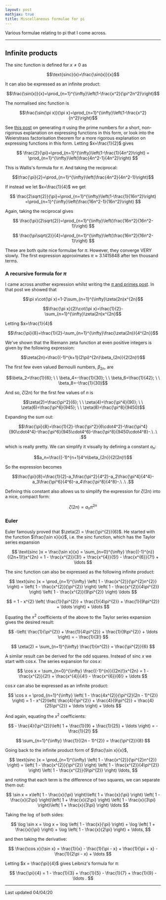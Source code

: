 ```yaml
---
layout: post
mathjax: true
title: Miscellaneous formulae for pi
---
```


Various formulae relating to pi that I come across.

---
  
  
## Infinite products

The $\text{sinc}$ function is defined for $x\neq0$ as

  $$\text{sinc}(x)=\frac{\sin(x)}{x}$$

It can also be expressed as an infinite product:

  $$\frac{\sin(x)}{x}=\prod_{n=1}^{\infty}\left(1-\frac{x^2}{\pi^2n^2}\right)$$

The normalised $\text{sinc}$ function is

  $$\frac{\sin(\pi x)}{\pi x}=\prod_{n=1}^{\infty}\left(1-\frac{x^2}{n^2}\right)$$

See <a href="https://aymenhafeez.github.io/pi-prime-numbers/">this post</a> on generating $\pi$ using the prime numbers for a short, non-rigorous explanation on expressing functions in this form, or look into the Weierstrass factorisation theorem for a more rigorous explanation on expressing functions in this form. Letting $x=\frac{1}{2}$ gives

  $$ \frac{2}{\pi}=\prod_{n=1}^{\infty}\left(1-\frac{1}{4n^2}\right) =
  \prod_{n=1}^{\infty}\left(\frac{4n^2-1}{4n^2}\right) $$

This is Wallis's formula for $\pi$. And taking the reciprocal:

  $$\frac{\pi}{2}=\prod_{n=1}^{\infty}\left(\frac{4n^2}{4n^2-1}\right)$$

If instead we let $x=\frac{1}{4}$ we get

  $$ \frac{2\sqrt{2}}{\pi}=\prod_{n=1}^{\infty}\left(1-\frac{1}{16n^2}\right)
  =\prod_{n=1}^{\infty}\left(\frac{16n^2-1}{16n^2}\right) $$

Again, taking the reciprocal gives

  $$ \frac{\pi}{2\sqrt{2}}=\prod_{n=1}^{\infty}\left(\frac{16n^2}{16n^2-1}\right) $$

  $$ \frac{\pi\sqrt{2}}{4}=\prod_{n=1}^{\infty}\left(\frac{16n^2}{16n^2-1}\right) $$


These are both quite nice formulae for $\pi$. However, they converge VERY slowly. The first expression approximates $\pi\approx3.1415848$ after ten thousand terms.

### A recursive formula for $\pi$

I came across another expression whilst writing the <a href="https://aymenhafeez.github.io/pi-prime-numbers/">$\pi$ and primes post</a>. In that post we showed that

  $$\pi x\cot(\pi x)=1-2\sum_{n=1}^{\infty}\zeta(2n)x^{2n}$$

  $$\frac{\pi x}{2}\cot(\pi x)=\frac{1}{2}-\sum_{n=1}^{\infty}\zeta(2n)x^{2n}$$

Letting $x=\frac{1}{4}$

  $$\frac{\pi}{8}=\frac{1}{2}-\sum_{n=1}^{\infty}\frac{\zeta(2n)}{4^{2n}}$$

We've shown that the Riemann zeta function at even positive integers is given by the following expression:

  $$\zeta(2n)=\frac{(-1)^{k+1}(2\pi)^{2n}\beta_{2n}}{2(2n)!}$$

The first few even valued Bernoulli numbers, $\beta_{2n}$, are

  $$\beta_2=\frac{1}{6}; \ \ \beta_4=-\frac{1}{30}; \ \ \beta_6=\frac{1}{42}; \ \ \beta_8=-\frac{1}{30}$$

And so, $\zeta(2n)$ for the first few values of $n$ is

  $$\zeta(2)=\frac{\pi^2}{6}; \ \ \zeta(4)=\frac{\pi^4}{90}; \ \ \zeta(6)=\frac{\pi^6}{945}; \ \ \zeta(8)=\frac{\pi^8}{9450}$$

Expanding the sum out:

  $$\frac{\pi}{8}=\frac{1}{2}-\frac{\pi^2}{6\cdot4^2}-\frac{\pi^4}{90\cdot4^4}-\frac{\pi^6}{945\cdot4^6}-\frac{\pi^8}{9450\cdot4^8}-.\ .\ .$$

which is really pretty. We can simplify it visually by defining a constant $a_n$:

  $$a_n=\frac{(-1)^{n+1}4^n\beta_{2n}}{2(2n)!}$$

So the expression becomes

  $$\frac{\pi}{8}=\frac{1}{2}-a_1\frac{\pi^2}{4^2}-a_2\frac{\pi^4}{4^4}-a_3\frac{\pi^6}{4^6}-a_4\frac{\pi^8}{4^8}-.\ .\ .$$

Defining this constant also allows us to simplify the expression for $\zeta(2n)$ into a nice, compact form:

  $$\zeta(2n)=a_n\pi^{2n}$$

### Euler

Euler famously proved that $\zeta(2) = \frac{\pi^{2}}{6}$. He started with the
function  $\frac{\sin x}{x}$, i.e. the $\text{sinc}$ function, which has the
Taylor series expansion

  $$ \text{sinc }x = \frac{\sin x}{x} = \sum_{n=0}^{\infty}
  \frac{(-1)^{n}}{(2n+1)!}x^{2n} = 1 - \frac{x^{2}}{3!} + \frac{x^{4}}{5!} -
  \frac{x^{6}}{7!} + \ldots $$

The $\text{sinc}$ function can also be expressed as the following infinite product:

$$ \text{sinc }x = \prod_{n=1}^{\infty} \left( 1 - \frac{x^{2}}{\pi^{2}n^{2}}
\right) = \left( 1 - \frac{x^{2}}{\pi^{2}} \right) \left( 1 -
\frac{x^{2}}{4\pi^{2}} \right) \left( 1 - \frac{x^{2}}{9\pi^{2}} \right) \ldots $$

$$ = 1 - x^{2} \left( \frac{1}{\pi^{2}} + \frac{1}{4\pi^{2}} +
\frac{1}{9\pi^{2}} + \ldots \right) + \ldots $$

Equating the $x^{2}$ coefficients of the above to the Taylor series expansion
gives the desired result:

$$ -\left( \frac{1}{\pi^{2}} + \frac{1}{4\pi^{2}} + \frac{1}{9\pi^{2}} + \ldots
\right) = - \frac{1}{3!} $$

$$ \zeta(2) = \sum_{n=1}^{\infty} \frac{1}{n^{2}} = \frac{\pi^{2}}{6} $$

A similar result can be derived for the odd squares. Instead of $\text{sinc } x$
we start with $\cos x$. The series expansion for $\cos x$:

$$ \cos x = \sum_{n=0}^{\infty}  \frac{(-1)^{n}}{(2n)!}x^{2n} = 1 -
\frac{x^{2}}{2!} + \frac{x^{4}}{4!} - \frac{x^{6}}{6!} + \ldots $$

$\cos x$ can also be expressed as an infinite product:

$$ \cos x = \prod_{n=1}^{\infty} \left( 1 - \frac{4x^{2}}{\pi^{2}(2n - 1)^{2}}
\right) = 1 - x^{2}\left( \frac{4}{\pi^{2}} + \frac{4}{9\pi^{2}} +
\frac{4}{25\pi^{2}} + \ldots \right) + \ldots $$

And again, equating the $x^{2}$ coefficients:

$$ - \frac{4}{\pi^{2}}\left( 1 + \frac{1}{9} + \frac{1}{25} + \ldots \right) = -
\frac{1}{2!} $$

$$ \sum_{n=1}^{\infty} \frac{1}{(2n - 1)^{2}} = \frac{\pi^{2}}{8} $$

Going back to the infinite product form of $\frac{\sin x}{x}$,

$$ \text{sinc }x = \prod_{n=1}^{\infty} \left( 1 - \frac{x^{2}}{\pi^{2}n^{2}}
\right) = \left( 1 - \frac{x^{2}}{\pi^{2}} \right) \left( 1 -
\frac{x^{2}}{4\pi^{2}} \right) \left( 1 - \frac{x^{2}}{9\pi^{2}} \right) \ldots, $$

and noting that each term is the difference of two squares, we can separate them out:

$$ \sin x = x\left( 1 - \frac{x}{\pi} \right)\left( 1 + \frac{x}{\pi} \right) \left( 1 - \frac{x}{2\pi} \right)\left( 1 + \frac{x}{2\pi} \right) \left( 1 - \frac{x}{3\pi} \right)\left( 1 + \frac{x}{3\pi} \right) \ldots  $$

Taking the $\log$ of both sides:

$$ \log \sin x = \log x + \log \left( 1 - \frac{x}{\pi} \right) + \log \left( 1 +
\frac{x}{\pi} \right) + \log \left( 1 - \frac{x}{2\pi} \right) + \ldots, $$

and then taking the derivative:

$$ \frac{\cos x}{\sin x} = \frac{1}{x} - \frac{1}{\pi - x} + \frac{1}{\pi + x} - \frac{1}{2\pi - x} + \ldots  $$

Letting $x = \frac{\pi}{4}$ gives Leibniz's formula for $\pi$:

$$ \frac{\pi}{4} = 1 - \frac{1}{3} + \frac{1}{5} - \frac{1}{7} + \frac{1}{9} -
\ldots . $$

---

Last updated 04/04/20
